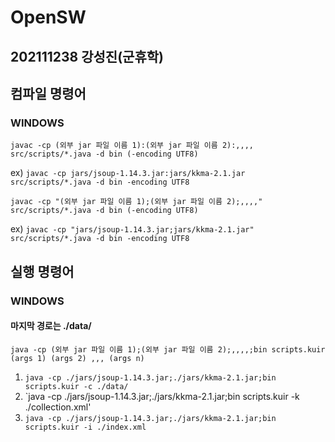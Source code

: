 # OpenSW
## 202111238 강성진(군휴학)

## 컴파일 명령어

### WINDOWS
`javac -cp (외부 jar 파일 이름 1):(외부 jar 파일 이름 2):,,,, src/scripts/*.java -d bin (-encoding UTF8)`

ex) `javac -cp jars/jsoup-1.14.3.jar:jars/kkma-2.1.jar src/scripts/*.java -d bin -encoding UTF8`

`javac -cp "(외부 jar 파일 이름 1);(외부 jar 파일 이름 2);,,,," src/scripts/*.java -d bin (-encoding UTF8)`

ex) `javac -cp "jars/jsoup-1.14.3.jar;jars/kkma-2.1.jar" src/scripts/*.java -d bin -encoding UTF8`

## 실행 명령어
### WINDOWS
#### 마지막 경로는 ./data/
`java -cp (외부 jar 파일 이름 1);(외부 jar 파일 이름 2);,,,,;bin scripts.kuir (args 1) (args 2) ,,, (args n)`

1. `java -cp ./jars/jsoup-1.14.3.jar;./jars/kkma-2.1.jar;bin scripts.kuir -c ./data/`
2. `java -cp ./jars/jsoup-1.14.3.jar;./jars/kkma-2.1.jar;bin scripts.kuir -k ./collection.xml'
3. `java -cp ./jars/jsoup-1.14.3.jar;./jars/kkma-2.1.jar;bin scripts.kuir -i ./index.xml`
